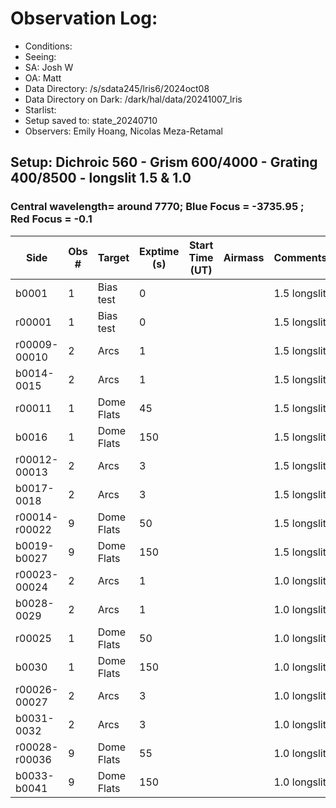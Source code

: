 # Observation Log:

* Conditions: 
* Seeing: 
* SA: Josh W
* OA: Matt
* Data Directory: /s/sdata245/lris6/2024oct08
* Data Directory on Dark: /dark/hal/data/20241007_lris
* Starlist: 
* Setup saved to: state_20240710
* Observers: Emily Hoang, Nicolas Meza-Retamal

## Setup: Dichroic 560 - Grism 600/4000 - Grating 400/8500 - longslit 1.5 & 1.0 
### Central wavelength= around 7770; Blue Focus = -3735.95 ; Red Focus = -0.1

| Side | Obs #     | Target    | Exptime (s) | Start Time (UT) | Airmass | Comments                                                   |
|------|-----------|-----------|-------------|-----------------|---------|------------------------------------------------------------|
|b0001|1|Bias test        |0| ||1.5 longslit|
|r00001|1|Bias test        |0| ||1.5 longslit|
|r00009-00010|2|Arcs        |1| ||1.5 longslit|
|b0014-0015|2|Arcs        |1| ||1.5 longslit|
|r00011|1|Dome Flats        |45| ||1.5 longslit | counts ~46000
|b0016|1|Dome Flats        |150| ||1.5 longslit |  counts ~5500
|r00012-00013|2|Arcs        |3| ||1.5 longslit|
|b0017-0018|2|Arcs        |3| ||1.5 longslit|
|r00014-r00022|9|Dome Flats        |50| ||1.5 longslit | 
|b0019-b0027|9|Dome Flats        |150| ||1.5 longslit |  
|r00023-00024|2|Arcs        |1| ||1.0 longslit|
|b0028-0029|2|Arcs        |1| ||1.0 longslit|
|r00025|1|Dome Flats        |50| ||1.0 longslit | counts ~35000. A bit low. 
|b0030|1|Dome Flats        |150| ||1.0 longslit |  counts ~5000?
|r00026-00027|2|Arcs        |3| ||1.0 longslit|
|b0031-0032|2|Arcs        |3| ||1.0 longslit|
|r00028-r00036|9|Dome Flats        |55| ||1.0 longslit |  counts ~40000.
|b0033-b0041|9|Dome Flats        |150| ||1.0 longslit |  
